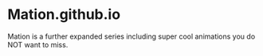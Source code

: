 # Mation.github.io
Mation is a further expanded series including super cool animations you do NOT want to miss. 
